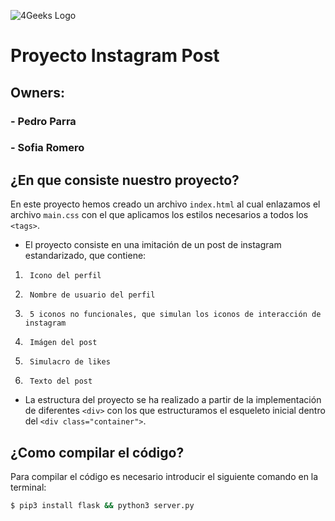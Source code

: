 ![4Geeks Logo](https://4geeksacademy.com//images/4geeks-logo.png)
# Proyecto Instagram Post
## Owners:
### 	- Pedro Parra
### 	- Sofia Romero
## ¿En que consiste nuestro proyecto?

En este proyecto hemos creado un archivo `index.html` al cual enlazamos el archivo `main.css` con el que aplicamos los estilos necesarios a todos los `<tags>`.

- El proyecto consiste en una imitación de un post de instagram estandarizado, que contiene:

1. 		Icono del perfil
2. 		Nombre de usuario del perfil
3. 	 	5 iconos no funcionales, que simulan los iconos de interacción de instagram
4. 		Imágen del post
5. 		Simulacro de likes
6. 		Texto del post


- La estructura del proyecto se ha realizado a partir de la implementación de diferentes `<div>` con los que estructuramos el esqueleto inicial dentro del `<div class="container">`.
## ¿Como compilar el código?
Para compilar el código es necesario introducir el siguiente comando en la terminal:
```sh
$ pip3 install flask && python3 server.py
```

